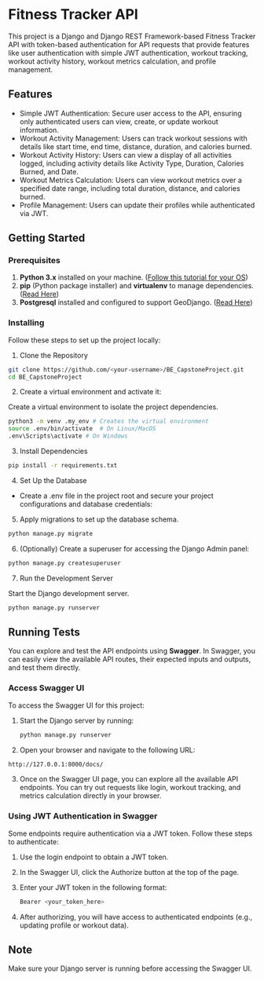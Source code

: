 # Fitness Tracker API

This project is a Django and Django REST Framework-based Fitness Tracker API with token-based authentication for API requests that provide features like user authentication with simple JWT authentication, workout tracking, workout activity history, workout metrics calculation, and profile management.

## Features

- Simple JWT Authentication: Secure user access to the API, ensuring only authenticated users can view, create, or update workout information.
- Workout Activity Management: Users can track workout sessions with details like start time, end time, distance, duration, and calories burned.
- Workout Activity History: Users can view a display of all activities logged, including activity details like  Activity Type, Duration, Calories Burned, and Date.
- Workout Metrics Calculation: Users can view workout metrics over a specified date range, including total duration, distance, and calories burned.
- Profile Management: Users can update their profiles while authenticated via JWT.

## Getting Started

### Prerequisites

1. **Python 3.x** installed on your machine. ([Follow this tutorial for your OS](https://realpython.com/installing-python/))
2. **pip** (Python package installer) and **virtualenv** to manage dependencies. ([Read Here](https://ehmatthes.github.io/pcc/chapter_12/installing_pip.html))
3. **Postgresql** installed and configured to support GeoDjango. ([Read Here](https://docs.djangoproject.com/en/5.1/ref/contrib/gis/testing/#postgis))

### Installing

Follow these steps to set up the project locally:

1. Clone the Repository
   
```bash
git clone https://github.com/<your-username>/BE_CapstoneProject.git
cd BE_CapstoneProject
```

2. Create a virtual environment and activate it:

Create a virtual environment to isolate the project dependencies.

```bash
python3 -m venv .my_env # Creates the virtual environment
source .env/bin/activate  # On Linux/MacOS 
.env\Scripts\activate # On Windows
```

3. Install Dependencies
   
```bash
pip install -r requirements.txt
```

4. Set Up the Database

- Create a .env file in the project root and secure your project configurations and database credentials:

5. Apply migrations to set up the database schema.
   
```bash
python manage.py migrate
```

6. (Optionally) Create a superuser for accessing the Django Admin panel:
   
```bash
python manage.py createsuperuser
```

7. Run the Development Server

Start the Django development server.

```bash
python manage.py runserver
```

## Running Tests

You can explore and test the API endpoints using **Swagger**. In Swagger, you can easily view the available API routes, their expected inputs and outputs, and test them directly.

### Access Swagger UI

To access the Swagger UI for this project:

1. Start the Django server by running:
   
   ```bash
   python manage.py runserver
   ```
2. Open your browser and navigate to the following URL:

  ```bash
  http://127.0.0.1:8000/docs/
  ```
3. Once on the Swagger UI page, you can explore all the available API endpoints. You can try out requests like login, workout tracking, and metrics calculation directly in your browser.

### Using JWT Authentication in Swagger

Some endpoints require authentication via a JWT token. Follow these steps to authenticate:

1. Use the login endpoint to obtain a JWT token.
2. In the Swagger UI, click the Authorize button at the top of the page.
3. Enter your JWT token in the following format:

   ```bash
   Bearer <your_token_here>
   ```
4. After authorizing, you will have access to authenticated endpoints (e.g., updating profile or workout data).

## Note

Make sure your Django server is running before accessing the Swagger UI.

   
